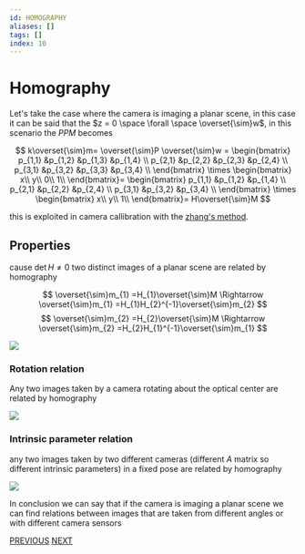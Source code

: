 ```yaml
---
id: HOMOGRAPHY
aliases: []
tags: []
index: 10
---
```


# Homography

Let's take the case where the camera is imaging a planar scene, in this case it can be said that the $z = 0 \space  \forall \space \overset{\sim}w$, in this scenario the $PPM$ becomes

$$
k\overset{\sim}m= \overset{\sim}P \overset{\sim}w =
\begin{bmatrix}
p_{1,1} &p_{1,2} &p_{1,3} &p_{1,4} \\
p_{2,1} &p_{2,2} &p_{2,3} &p_{2,4} \\
p_{3,1} &p_{3,2} &p_{3,3} &p_{3,4} \\
\end{bmatrix} \times
\begin{bmatrix}
x\\
y\\
0\\
1\\
\end{bmatrix}=
\begin{bmatrix}
p_{1,1} &p_{1,2} &p_{1,4} \\
p_{2,1} &p_{2,2}  &p_{2,4} \\
p_{3,1} &p_{3,2}  &p_{3,4} \\
\end{bmatrix} \times
\begin{bmatrix}
x\\
y\\
1\\
\end{bmatrix}= H\overset{\sim}M
$$

this is exploited in camera callibration with the [zhang's method](computer_vision/ZHANG_METHOD.md).

## Properties

cause $\det{H} \neq 0$  two distinct images of a planar scene are related by homography

$$
\overset{\sim}m_{1} =H_{1}\overset{\sim}M \Rightarrow \overset{\sim}m_{1} =H_{1}H_{2}^{-1}\overset{\sim}m_{2}
$$
$$
\overset{\sim}m_{2} =H_{2}\overset{\sim}M \Rightarrow \overset{\sim}m_{2} =H_{2}H_{1}^{-1}\overset{\sim}m_{1}
$$


![](computer_vision/Pasted_image_20240222102217.png)

### Rotation relation

Any two images taken by a camera rotating about the optical center are related by homography

![](computer_vision/Pasted_image_20231021104939.png)

### Intrinsic parameter relation

any two images taken by two different cameras (different $A$ matrix so different intrinsic parameters) in a fixed pose are related by homography

![](computer_vision/Pasted_image_20231021105132.png)

In conclusion we can say that if the camera is imaging a planar scene we can find relations between images that are taken from different angles or with different camera sensors

[PREVIOUS](pages/image_formation_acquisition/PERSPECTIVE_PROJECTION_MATRIX.md) [NEXT](computer_vision/image_formation_acquisition/CAMERA_CALIBRATION.md)
